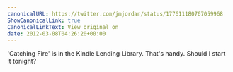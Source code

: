```yaml
---
canonicalURL: https://twitter.com/jmjordan/status/177611180767059968
ShowCanonicalLink: true
CanonicalLinkText: View original on
date: 2012-03-08T04:26:20+00:00
---
```

'Catching Fire' is in the Kindle Lending Library. That's handy. Should I start it tonight?